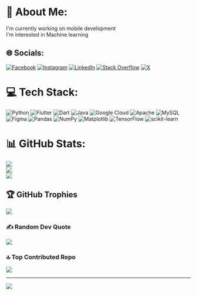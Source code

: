 # 💫 About Me:
I'm currently working on mobile development<br>I'm interested in Machine learning <br>


## 🌐 Socials:
[![Facebook](https://img.shields.io/badge/Facebook-%231877F2.svg?logo=Facebook&logoColor=white)](https://facebook.com/https://www.facebook.com/felix.kiprono.9809/) [![Instagram](https://img.shields.io/badge/Instagram-%23E4405F.svg?logo=Instagram&logoColor=white)](https://instagram.com/_rotichfelix) [![LinkedIn](https://img.shields.io/badge/LinkedIn-%230077B5.svg?logo=linkedin&logoColor=white)](https://linkedin.com/in/www.linkedin.com/in/felix-kiprono-rotich) [![Stack Overflow](https://img.shields.io/badge/-Stackoverflow-FE7A16?logo=stack-overflow&logoColor=white)](https://stackoverflow.com/users/18466618) [![X](https://img.shields.io/badge/X-black.svg?logo=X&logoColor=white)](https://x.com/_rotichfelix) 

# 💻 Tech Stack:
![Python](https://img.shields.io/badge/python-3670A0?style=for-the-badge&logo=python&logoColor=ffdd54) ![Flutter](https://img.shields.io/badge/Flutter-%2302569B.svg?style=for-the-badge&logo=Flutter&logoColor=white) ![Dart](https://img.shields.io/badge/dart-%230175C2.svg?style=for-the-badge&logo=dart&logoColor=white) ![Java](https://img.shields.io/badge/java-%23ED8B00.svg?style=for-the-badge&logo=openjdk&logoColor=white) ![Google Cloud](https://img.shields.io/badge/GoogleCloud-%234285F4.svg?style=for-the-badge&logo=google-cloud&logoColor=white) ![Apache](https://img.shields.io/badge/apache-%23D42029.svg?style=for-the-badge&logo=apache&logoColor=white) ![MySQL](https://img.shields.io/badge/mysql-%2300000f.svg?style=for-the-badge&logo=mysql&logoColor=white) ![Figma](https://img.shields.io/badge/figma-%23F24E1E.svg?style=for-the-badge&logo=figma&logoColor=white) ![Pandas](https://img.shields.io/badge/pandas-%23150458.svg?style=for-the-badge&logo=pandas&logoColor=white) ![NumPy](https://img.shields.io/badge/numpy-%23013243.svg?style=for-the-badge&logo=numpy&logoColor=white) ![Matplotlib](https://img.shields.io/badge/Matplotlib-%23ffffff.svg?style=for-the-badge&logo=Matplotlib&logoColor=black) ![TensorFlow](https://img.shields.io/badge/TensorFlow-%23FF6F00.svg?style=for-the-badge&logo=TensorFlow&logoColor=white) ![scikit-learn](https://img.shields.io/badge/scikit--learn-%23F7931E.svg?style=for-the-badge&logo=scikit-learn&logoColor=white)
# 📊 GitHub Stats:
![](https://github-readme-stats.vercel.app/api?username=Rotichkiprono&theme=dark&hide_border=false&include_all_commits=false&count_private=false)<br/>
![](https://github-readme-streak-stats.herokuapp.com/?user=Rotichkiprono&theme=dark&hide_border=false)<br/>
![](https://github-readme-stats.vercel.app/api/top-langs/?username=Rotichkiprono&theme=dark&hide_border=false&include_all_commits=false&count_private=false&layout=compact)

## 🏆 GitHub Trophies
![](https://github-profile-trophy.vercel.app/?username=Rotichkiprono&theme=onedark&no-frame=true&no-bg=false&margin-w=4)

### ✍️ Random Dev Quote
![](https://quotes-github-readme.vercel.app/api?type=horizontal&theme=radical)

### 🔝 Top Contributed Repo
![](https://github-contributor-stats.vercel.app/api?username=Rotichkiprono&limit=5&theme=dark&combine_all_yearly_contributions=true)

---
[![](https://visitcount.itsvg.in/api?id=Rotichkiprono&icon=2&color=5)](https://visitcount.itsvg.in)

<!-- Proudly created with GPRM ( https://gprm.itsvg.in ) -->
